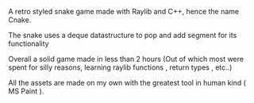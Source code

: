 A retro styled snake game made with Raylib and C++, hence the name Cnake. 

The snake uses  a deque datastructure to pop and add segment for its functionality

Overall a solid game made in less than 2 hours (Out of which most were spent for silly reasons, learning raylib functions , return types , etc..)

All the assets are made on my own with the greatest tool in human kind ( MS Paint ).
